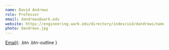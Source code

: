 ```yaml
---
name: David Andrews
role: Professor
email: dandrews@uark.edu
website: https://engineering.uark.edu/directory/index/uid/dandrews/name/David+Andrews/
photo: dandrews.jpg
---
```


[Email](mailto:dandrews@uark.edu){: .btn .btn-outline }
